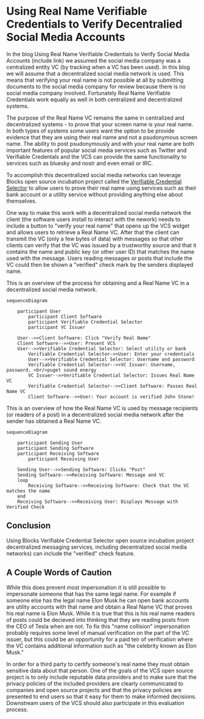 # Using Real Name Verifiable Credentials to Verify Decentralied Social Media Accounts

In the blog Using Real Name Verifiable Credentials to Verify Social Media Accounts (include link) we assumed the social media company was a centralized entity VC (by tracking when a VC has been used). In this blog we will assume that a decentralized social media network is used. This means that verifying your real name is not possible at all by submitting documents to the social media company for review because there is no social media company involved. Fortunately Real Name Verifiable Credentials work equally as well in both centralized and decentralized systems.

The purpose of the Real Name VC remains the same in centralized and decentralized systems - to prove that your screen name is your real name. In both types of systems some users want the option to be provide evidence that they are using their real name and not a psudonymous screen name. The ability to post psudonymously and with your real name are both important features of popular social media services such as Twitter and Verifiable Credentals and the VCS can provide the same functionality to services such as bluesky and nostr and even email or IRC.

To accomplish this decentralized social media networks can leverage Blocks open source incubation project called the [Verifiable Credential Selector](https://developer.tbd.website/blog/announcing-web5-verifiable-credential-selector) 
to allow users to prove their real name using services such as their bank account
or a utility service without providing anything else about themselves.

One way to make this work with a decentralized social media network the client (the software users install to interact with the nework) needs to include a button to "verify your real name" that opens up the VCS widget and allows users to retrieve a Real Name VC. After that the client can transmit the VC (only a few bytes of data) with messages so that other clients can verify that the VC was issued by a trustworthy source and that it contains the name and public key (or other user ID) that matches the name used with the message. Users reading messages or posts that include the VC could then be shown a "verified" check mark by the senders displayed name.  

This is an overview of the process for obtaining and a Real Name VC in a decentralized social media network.

```mermaid
sequenceDiagram

	participant User
        participant Client Software
        participant Verifiable Credential Selector 
        participant VC Issuer

	User-->>Client Software: Click "Verify Real Name"
	Client Software-->>User: Present VCS
	User-->>Verifiable Credential Selector: Select utility or bank 
        Verifiable Credential Selector->>User: Enter your credentials
        User-->>Verifiable Credential Selector: Username and password
        Verifiable Credential Selector-->>VC Issuer: Username, password, <br/>puget sound energy
        VC Issuer-->>Verifiable Credential Selector: Issues Real Name VC
        Verifiable Credential Selector-->>Client Software: Passes Real Name VC
        Client Software-->>User: Your account is verified John Stone! 

```

This is an overview of how the Real Name VC is used by message recipients (or readers of a post) in a decentralized social media network after the sender has obtained a Real Name VC.


```mermaid
sequenceDiagram

	participant Sending User
	participant Sending Software
	participant Receiving Software
        participant Receiving User

	Sending User-->>Sending Software: Clicks "Post"
	Sending Software-->>Receiving Software: Message and VC
	loop
		Receiving Software-->>Receiving Software: Check that the VC matches the name	
	end
	Receiving Software-->>Receiving User: Displays Message with Verified Check

```

## Conclusion
Using Blocks Verifiable Credential Selector open source incubation project decentralized messaging services, including decentralized social media networks)
can include the "verified" check feature.

## A Couple Words of Caution
While this does prevent most impersonation it is still possible to impersonate someone that has the same legal name. For example if someone else has the legal name Elon Musk he can open bank accounts are utility accounts with that name and obtain a Real Name VC that proves his real name is Elon Musk. While it is true that this is his real name readers of posts could be decieved into thinking that they are reading posts from the CEO of Tesla when are not. To fix this "name collision" impersonation probably requires some level of manual verification on the part of the VC issuer, but this could be an opportunity for a paid teir of verification where the VC contains additional information such as "the celebrity known as Elon Musk."

In order for a third party to certify someone's real name they must obtain sensitive data about that person. One of the goals of the VCS open source project is to only include reputable data providers and to make sure that the privacy policies of the included providers are clearly communicated to companies and open source projects and that the privacy policies are presented to end users so that it easy for them to make informed decisions. Downstream users of the VCS should also participate in this evaluation process.





